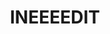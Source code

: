 ---
title: INEEEEDIT
crosslinks:
- livven
- oddlysatisfying
- gifs
- interestingasfuck
- gatekeeping
- AdviceAnimals
- watercooling
- mildlyinteresting
- mallninjashit
- gaming
- physicsgifs
- nvidia
- metric_units
- unexpectedhogwarts
- HailCorporate
- geek
- mechanical_gifs
- shittykickstarters
- woodworking
- lasercutting
---